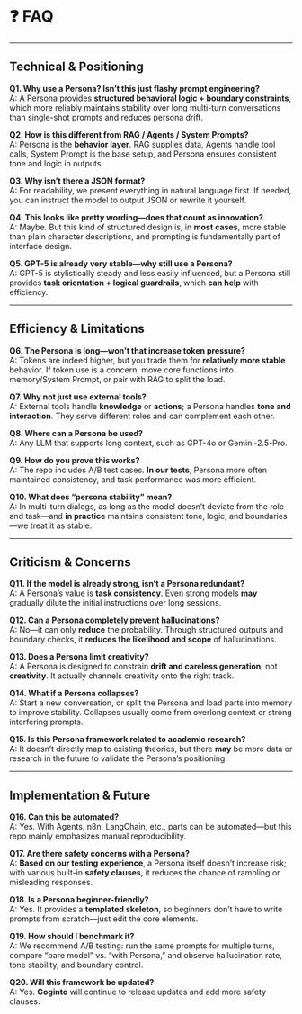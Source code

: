 # ❓ FAQ

---

## Technical & Positioning

**Q1. Why use a Persona? Isn’t this just flashy prompt engineering?**  
A: A Persona provides **structured behavioral logic + boundary constraints**, which more reliably maintains stability over long multi-turn conversations than single-shot prompts and reduces persona drift.

**Q2. How is this different from RAG / Agents / System Prompts?**  
A: Persona is the **behavior layer**. RAG supplies data, Agents handle tool calls, System Prompt is the base setup, and Persona ensures consistent tone and logic in outputs.

**Q3. Why isn’t there a JSON format?**  
A: For readability, we present everything in natural language first. If needed, you can instruct the model to output JSON or rewrite it yourself.

**Q4. This looks like pretty wording—does that count as innovation?**  
A: Maybe. But this kind of structured design is, in **most cases**, more stable than plain character descriptions, and prompting is fundamentally part of interface design.

**Q5. GPT-5 is already very stable—why still use a Persona?**  
A: GPT-5 is stylistically steady and less easily influenced, but a Persona still provides **task orientation + logical guardrails**, which **can help** with efficiency.

---

## Efficiency & Limitations

**Q6. The Persona is long—won’t that increase token pressure?**  
A: Tokens are indeed higher, but you trade them for **relatively more stable** behavior. If token use is a concern, move core functions into memory/System Prompt, or pair with RAG to split the load.

**Q7. Why not just use external tools?**  
A: External tools handle **knowledge** or **actions**; a Persona handles **tone and interaction**. They serve different roles and can complement each other.

**Q8. Where can a Persona be used?**  
A: Any LLM that supports long context, such as GPT-4o or Gemini-2.5-Pro.

**Q9. How do you prove this works?**  
A: The repo includes A/B test cases. **In our tests**, Persona more often maintained consistency, and task performance was more efficient.

**Q10. What does “persona stability” mean?**  
A: In multi-turn dialogs, as long as the model doesn’t deviate from the role and task—and **in practice** maintains consistent tone, logic, and boundaries—we treat it as stable.

---

## Criticism & Concerns

**Q11. If the model is already strong, isn’t a Persona redundant?**  
A: A Persona’s value is **task consistency**. Even strong models **may** gradually dilute the initial instructions over long sessions.

**Q12. Can a Persona completely prevent hallucinations?**  
A: No—it can only **reduce** the probability. Through structured outputs and boundary checks, it **reduces the likelihood and scope** of hallucinations.

**Q13. Does a Persona limit creativity?**  
A: A Persona is designed to constrain **drift and careless generation**, not **creativity**. It actually channels creativity onto the right track.

**Q14. What if a Persona collapses?**  
A: Start a new conversation, or split the Persona and load parts into memory to improve stability. Collapses usually come from overlong context or strong interfering prompts.

**Q15. Is this Persona framework related to academic research?**  
A: It doesn’t directly map to existing theories, but there **may** be more data or research in the future to validate the Persona’s positioning.

---

## Implementation & Future

**Q16. Can this be automated?**  
A: Yes. With Agents, n8n, LangChain, etc., parts can be automated—but this repo mainly emphasizes manual reproducibility.

**Q17. Are there safety concerns with a Persona?**  
A: **Based on our testing experience**, a Persona itself doesn’t increase risk; with various built-in **safety clauses**, it reduces the chance of rambling or misleading responses.

**Q18. Is a Persona beginner-friendly?**  
A: Yes. It provides a **templated skeleton**, so beginners don’t have to write prompts from scratch—just edit the core elements.

**Q19. How should I benchmark it?**  
A: We recommend A/B testing: run the same prompts for multiple turns, compare “bare model” vs. “with Persona,” and observe hallucination rate, tone stability, and boundary control.

**Q20. Will this framework be updated?**  
A: Yes. **Coginto** will continue to release updates and add more safety clauses.
